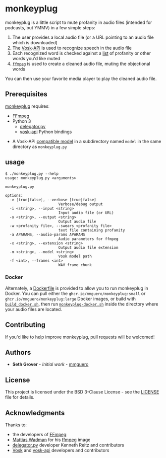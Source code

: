 # monkeyplug

monkeyplug is a little script to mute profanity in audio files (intended for podcasts, but YMMV) in a few simple steps:

1. The user provides a local audio file (or a URL pointing to an audio file which is downloaded)
2. The [Vosk](https://alphacephei.com/vosk/)-[API](https://github.com/alphacep/vosk-api) is used to recognize speech in the audio file
3. Each recognized word is checked against a [list](swears.txt) of profanity or other words you'd like muted
4. [`ffmpeg`](https://www.ffmpeg.org/) is used to create a cleaned audio file, muting the objectional words

You can then use your favorite media player to play the cleaned audio file.

## Prerequisites

[monkeyplug](monkeyplug.py) requires:

* [FFmpeg](https://www.ffmpeg.org)
* Python 3
    - [delegator.py](https://github.com/kennethreitz/delegator.py)
    - [vosk-api](https://github.com/alphacep/vosk-api) Python bindings
+ A Vosk-API [compatible model](https://alphacephei.com/vosk/models) in a subdirectory named `model` in the same directory as `monkeyplug.py`

## usage

```
$ ./monkeyplug.py --help
usage: monkeyplug.py <arguments>

monkeyplug.py

options:
  -v [true|false], --verbose [true|false]
                        Verbose/debug output
  -i <string>, --input <string>
                        Input audio file (or URL)
  -o <string>, --output <string>
                        Output audio file
  -w <profanity file>, --swears <profanity file>
                        text file containing profanity
  -a APARAMS, --audio-params APARAMS
                        Audio parameters for ffmpeg
  -x <string>, --extension <string>
                        Output audio file extension
  -m <string>, --model <string>
                        Vosk model path
  -f <int>, --frames <int>
                        WAV frame chunk
```

### Docker

Alternately, a [Dockerfile](Dockerfile) is provided to allow you to run monkeyplug in Docker. You can pull either the `ghcr.io/mmguero/monkeyplug:small` or `ghcr.io/mmguero/monkeyplug:large` Docker images, or build with [`build_docker.sh`](build_docker.sh), then run [`monkeyplug-docker.sh`](monkeyplug-docker.sh) inside the directory where your audio files are located.

## Contributing

If you'd like to help improve monkeyplug, pull requests will be welcomed!

## Authors

* **Seth Grover** - *Initial work* - [mmguero](https://github.com/mmguero)

## License

This project is licensed under the BSD 3-Clause License - see the [LICENSE](LICENSE) file for details.

## Acknowledgments

Thanks to:

* the developers of [FFmpeg](https://www.ffmpeg.org/about.html)
* [Mattias Wadman](https://github.com/wader) for his [ffmpeg](https://github.com/wader/static-ffmpeg) image
* [delegator.py](https://github.com/kennethreitz/delegator.py) developer Kenneth Reitz and contributors
* [Vosk](https://alphacephei.com/vosk/) and [vosk-api](https://github.com/alphacep/vosk-api) developers and contributors
